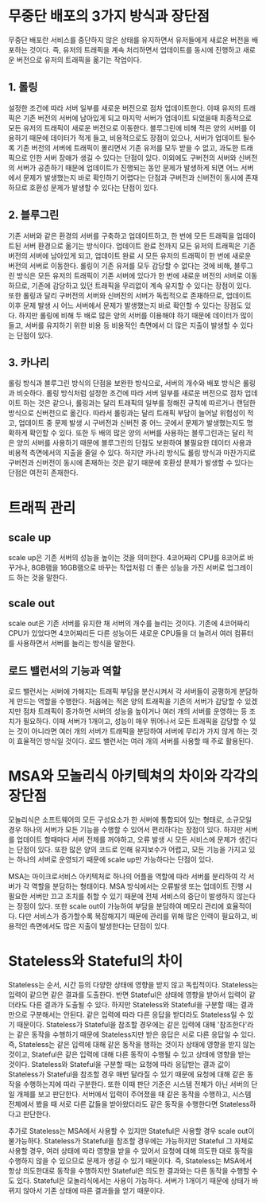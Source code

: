 # 무중단 배포의 3가지 방식과 장단점

무중단 배포란 서비스를 중단하지 않은 상태를 유지하면서 유저들에게 새로운 버전을 배포하는 것이다. 즉, 유저의 트래픽을 계속 처리하면서 업데이트를 동시에 진행하고 새로운 버전으로 유저의 트래픽을 옮기는 작업이다.

## 1. 롤링

설정한 조건에 따라 서버 일부를 새로운 버전으로 점차 업데이트한다. 이때 유저의 트래픽은 기존 버전의 서버에 남아있게 되고 마지막 서버가 업데이트 되었을때 최종적으로 모든 유저의 트래픽이 새로운 버전으로 이동한다.
블루그린에 비해 적은 양의 서버를 이용하기 때문에 데이터가 적게 들고, 비용적으로도 장점이 있으나, 서버가 업데이트 될수록 기존 버전의 서버에 트래픽이 몰리면서 기존 유저를 모두 받을 수 없고, 과도한 트래픽으로 인한 서버 장애가 생길 수 있다는 단점이 있다. 이외에도 구버전의 서버와 신버전의 서버가 공존하기 때문에 업데이트가 진행되는 동안 문제가 발생하게 되면 어느 서버에서 문제가 발생했는지 바로 확인하기 어렵다는 단점과 구버전과 신버전이 동시에 존재하므로 호환성 문제가 발생할 수 있다는 단점이 있다.

## 2. 블루그린

기존 서버와 같은 환경의 서버를 구축하고 업데이트하고, 한 번에 모든 트래픽을 업데이트된 서버 환경으로 옮기는 방식이다. 업데이트 완료 전까지 모든 유저의 트래픽은 기존 버전의 서버에 남아있게 되고, 업데이트 완료 시 모든 유저의 트래픽이 한 번에 새로운 버전의 서버로 이동한다.
롤링이 기존 유저를 모두 감당할 수 없다는 것에 비해, 블루그린 방식은 모든 유저의 트래픽이 기존 서버에 있다가 한 번에 새로운 버전의 서버로 이동하므로, 기존에 감당하고 있던 트래픽을 무리없이 계속 유지할 수 있다는 장점이 있다. 또한 롤링과 달리 구버전의 서버와 신버전의 서버가 독립적으로 존재하므로, 업데이트 이후 문제 발생 시 어느 서버에서 문제가 발생했는지 바로 확인할 수 있다는 장점도 있다. 하지만 롤링에 비해 두 배로 많은 양의 서버를 이용해야 하기 때문에 데이터가 많이 들고, 서버를 유지하기 위한 비용 등 비용적인 측면에서 더 많은 지출이 발생할 수 있다는 단점이 있다.

## 3. 카나리

롤링 방식과 블루그린 방식의 단점을 보완한 방식으로, 서버의 개수와 배포 방식은 롤링과 비슷하다. 롤링 방식처럼 설정한 조건에 따라 서버 일부를 새로운 버전으로 점차 업데이트 하는 것은 같으나, 롤링과는 달리 트래픽의 일부를 정해진 규칙에 따르거나 랜덤한 방식으로 신버전으로 옮긴다. 따라서 롤링과는 달리 트래픽 부담이 늘어날 위험성이 적고, 업데이트 중 문제 발생 시 구버전과 신버전 중 어느 곳에서 문제가 발생했는지도 명확하게 확인할 수 있다. 또한 두 배의 많은 양의 서버를 사용하는 블루그린과는 달리 적은 양의 서버를 사용하기 때문에 블루그린의 단점도 보완하여 불필요한 데이터 사용과 비용적 측면에서의 지출을 줄일 수 있다. 하지만 카나리 방식도 롤링 방식과 마찬가지로 구버전과 신버전이 동시에 존재하는 것은 같기 때문에 호환성 문제가 발생할 수 있다는 단점은 여전히 존재한다.

# 트래픽 관리

## scale up

scale up은 기존 서버의 성능을 높이는 것을 의미한다. 4코어짜리 CPU를 8코어로 바꾸거나, 8GB램을 16GB램으로 바꾸는 작업처럼 더 좋은 성능을 가진 서버로 업그레이드 하는 것을 말한다.

## scale out

scale out은 기존 서버를 유지한 채 서버의 개수를 늘리는 것이다. 기존에 4코어짜리 CPU가 있었다면 4코어짜리든 다른 성능이든 새로운 CPU들을 더 늘려서 여러 컴퓨터를 사용하면서 서버를 늘리는 방식을 말한다.

## 로드 밸런서의 기능과 역할

로드 밸런서는 서버에 가해지는 트래픽 부담을 분산시켜서 각 서버들이 공평하게 분담하게 만드는 역할을 수행한다. 처음에는 적은 양의 트래픽을 기존의 서버가 감당할 수 있겠지만 점차 트래픽이 증가하면 서버의 성능을 높이거나 여러 개의 서버를 운영하는 등 조치가 필요하다. 이때 서버가 1개이고, 성능이 매우 뛰어나서 모든 트래픽을 감당할 수 있는 것이 아니라면 여러 개의 서버가 트래픽을 분담하여 서버에 무리가 가지 않게 하는 것이 효율적인 방식일 것이다. 로드 밸런서는 여러 개의 서버를 사용할 때 주로 활용된다.

# MSA와 모놀리식 아키텍쳐의 차이와 각각의 장단점

모놀리식은 소프트웨어의 모든 구성요소가 한 서버에 통합되어 있는 형태로, 소규모일 경우 하나의 서버가 모든 기능을 수행할 수 있어서 편리하다는 장점이 있다. 하지만 서버를 업데이트 할때마다 서버 전체를 꺼야하고, 오류 발생 시 모든 서비스에 문제가 생긴다는 단점이 있다. 또한 많은 양의 코드로 인해 유지보수가 어렵고, 모든 기능을 가지고 있는 하나의 서버로 운영되기 때문에 scale up만 가능하다는 단점이 있다.

MSA는 마이크로서비스 아키텍처로 하나의 어플을 역할에 따라 서버를 분리하여 각 서버가 각 역할을 분담하는 형태이다. MSA 방식에서는 오류발생 또는 업데이트 진행 시 필요한 서버만 끄고 조치를 취할 수 있기 때문에 전체 서비스의 중단이 발생하지 않는다는 장점이 있다. 또한 scale out이 가능하여 부담을 분담하여 메모리 관리에 효율적이다. 다만 서비스가 증가할수록 복잡해지기 때문에 관리를 위해 많은 인력이 필요하고, 비용적인 측면에서도 많은 지출이 발생한다는 단점이 있다.

# Stateless와 Stateful의 차이

Stateless는 순서, 시간 등의 다양한 상태에 영향을 받지 않고 독립적이다. Stateless는 입력이 같으면 같은 결과를 도출한다.
반면 Stateful은 상태에 영향을 받아서 입력이 같더라도 다른 결과가 도출될 수 있다.
하지만 Stateless와 Stateful을 구분할 때는 결과만으로 구분해서는 안된다. 같은 입력에 따라 다른 응답을 받더라도 Stateless일 수 있기 때문이다. Stateless가 Stateful을 참조할 경우에는 같은 입력에 대해 '참조한다'라는 같은 동작을 수행하기 때문에 Stateless지만 받은 응답은 서로 다른 응답일 수 있다. 즉, Stateless는 같은 입력에 대해 같은 동작을 행하는 것이자 상태에 영향을 받지 않는 것이고, Stateful은 같은 입력에 대해 다른 동작이 수행될 수 있고 상태에 영향을 받는 것이다.
Stateless와 Stateful을 구분할 때는 요청에 따라 응답받는 결과 값이 Stateless가 Stateful을 참조할 경우 매번 달라질 수 있기 때문에 요청에 대해 같은 동작을 수행하는지에 따라 구분한다. 또한 이때 판단 기준은 시스템 전체가 아닌 서버의 단일 개체를 보고 판단한다. 서버에서 입력이 주어졌을 때 같은 동작을 수행하고, 시스템 전체에서 봤을 때 서로 다른 값들을 받아왔더라도 같은 동작을 수행한다면 Stateless하다고 판단한다.

추가로 Stateless는 MSA에서 사용할 수 있지만 Stateful은 사용할 경우 scale out이 불가능하다. Stateless가 Stateful을 참조할 경우에는 가능하지만 Stateful 그 자체로 사용할 경우, 여러 상태에 따라 영향을 받을 수 있어서 요청에 대해 의도한 대로 동작을 수행하지 않을 수 있으므로 문제가 생길 수 있기 때문이다.
즉, Stateless는 MSA에서 항상 의도한대로 동작을 수행하지만 Stateful은 의도한 결과와는 다른 동작을 수행할 수도 있다.
Stateful은 모놀리식에서는 사용이 가능하다. 서버가 1개이기 때문에 상태가 바뀌지 않아서 기존 상태에 따른 결과들을 얻기 때문이다.